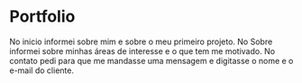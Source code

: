 # Portfolio
No inicio informei sobre mim e sobre o meu primeiro projeto.
No Sobre informei sobre minhas áreas de interesse e o que tem me motivado.
No contato pedi para que me mandasse uma mensagem e digitasse o nome e o e-mail do cliente.
